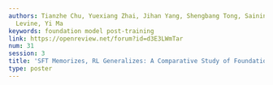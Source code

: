 ```yaml
---
authors: Tianzhe Chu, Yuexiang Zhai, Jihan Yang, Shengbang Tong, Saining Xie, Sergey
  Levine, Yi Ma
keywords: foundation model post-training
link: https://openreview.net/forum?id=d3E3LWmTar
num: 31
session: 3
title: 'SFT Memorizes, RL Generalizes: A Comparative Study of Foundation Model Post-training'
type: poster
---
```

